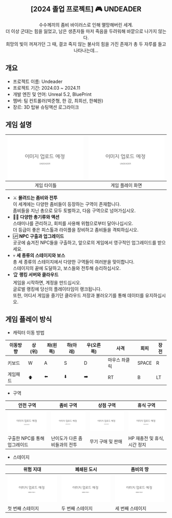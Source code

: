 <div align="center">
<h2>[2024 졸업 프로젝트] 🎮 UNDEADER</h2>
수수께끼의 좀비 바이러스로 인해 멸망해버린 세계.<br>
더 이상 군대는 힘을 잃었고, 남은 생존자들 마저 죽음을 두려워해 바깥으로 나가지 않는다.<br>
희망의 빛이 꺼져가던 그 때, 결코 죽지 않는 불사의 힘을 가진 존재가 총 두 자루를 들고 나타나는데...<br>
</div>

## 개요
- 프로젝트 이름: Undeader
- 프로젝트 기간: 2024.03 ~ 2024.11
- 개발 엔진 및 언어: Unreal 5.2, BluePrint
- 멤버: 팀 컨트롤러(박준형, 한 강, 최희선, 한혜원)
- 장르: 3D 탑뷰 슈팅액션 로그라이크

## 게임 설명
|![image](/Source/Image/Black.png)|![image](/Source/Image/Black.png)|
|:---:|:---:|
|게임 타이틀|게임 플레이 화면|

- ⚔️ **몰려드는 좀비와 전투**<br>
이 세계에는 다양한 좀비들이 등장하는 구역이 존재합니다.<br>
좀비들을 지닌 총으로 모두 토벌하고, 다음 구역으로 넘어가십시오.
- 🏃‍♂️ **다양한 총기류와 액션**<br>
스태미나를 관리하고, 회피를 사용해 위협으로부터 달아나십시오.<br>
더 등급이 좋은 피스톨과 라이플을 장비하고 좀비들을 격퇴하십시오.
- 🆙 **NPC 구출과 업그레이드**<br>
곳곳에 숨겨진 NPC들을 구출하고, 앞으로의 게임에서 영구적인 업그레이드를 받으세요.
- 💀 **세 종류의 스테이지와 보스**<br>
총 세 종류의 스테이지에서 다양한 구역들이 여러분을 맞이합니다.<br>
스테이지의 끝에 도달하고, 보스들와 전투해 승리하십시오.
- 🏆 **랭킹 서버와 클라우드** <br>
게임을 시작하면, 계정을 만드십시오.<br>
글로벌 랭킹에 당신의 플레이타임이 랭크됩니다.<br>
또한, 어디서 게임을 즐기던 클라우드 저장과 불러오기를 통해 데이터를 유지하십시오.<br>

## 게임 플레이 방식
- 캐릭터 이동 방법

| 이동방향 | 상(위) | 좌(왼쪽) | 하(아래) | 우(오른쪽) | 사격 | 회피 | 장전 |
| --- | --- | --- | --- | --- | --- | --- | --- |
| 키보드 | W | A | S | D | 마우스 좌클릭 | SPACE | R |
| 게임패드 | ⬆️ | ⬅️ | ⬇️ | ➡️ | RT | B | LT |

- 구역

|안전 구역|좀비 구역|상점 구역|휴식 구역|
|---|---|---|---|
|![image](/Source/Image/Black.png)|![image](/Source/Image/Black.png)|![image](/Source/Image/Black.png)|![image](/Source/Image/Black.png)|
|구출한 NPC를 통해 업그레이드|난이도가 다른 좀비들과의 전투|무기 구매 및 판매|HP 재충전 및 휴식, 시간 정지|

- 스테이지

|위험 지대|폐쇄된 도시|좀비의 땅|
|---|---|---|
|![image](/Source/Image/Black.png)|![image](/Source/Image/Black.png)|![image](/Source/Image/Black.png)|
|첫 번째 스테이지|두 번째 스테이지|세 번째 스테이지|